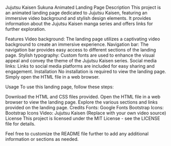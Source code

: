 Jujutsu Kaisen Sukuna Animated Landing Page
Description
This project is an animated landing page dedicated to Jujutsu Kaisen, featuring an immersive video background and stylish design elements. It provides information about the Jujutsu Kaisen manga series and offers links for further exploration.

Features
Video background: The landing page utilizes a captivating video background to create an immersive experience.
Navigation bar: The navigation bar provides easy access to different sections of the landing page.
Stylish typography: Custom fonts are used to enhance the visual appeal and convey the theme of the Jujutsu Kaisen series.
Social media links: Links to social media platforms are included for easy sharing and engagement.
Installation
No installation is required to view the landing page. Simply open the HTML file in a web browser.

Usage
To use this landing page, follow these steps:

Download the HTML and CSS files provided.
Open the HTML file in a web browser to view the landing page.
Explore the various sections and links provided on the landing page.
Credits
Fonts: Google Fonts
Bootstrap Icons: Bootstrap Icons
Video: Jujutsu Kaisen (Replace with your own video source)
License
This project is licensed under the MIT License - see the LICENSE file for details.

Feel free to customize the README file further to add any additional information or sections as needed.
